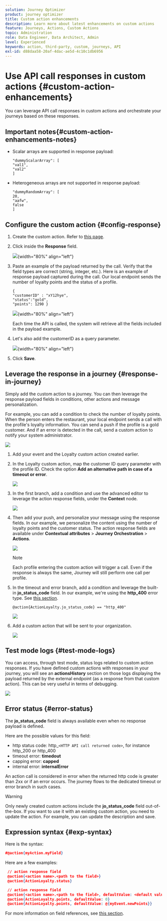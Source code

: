 ```yaml
---
solution: Journey Optimizer
product: journey optimizer
title: Custom action enhancements
description: Learn more about latest enhancements on custom actions
feature: Journeys, Actions, Custom Actions
topic: Administration
role: Data Engineer, Data Architect, Admin
level: Experienced
keywords: action, third-party, custom, journeys, API
exl-id: d88daa58-20af-4dac-ae5d-4c10c1db6956
---
```

# Use API call responses in custom actions {#custom-action-enhancements}

You can leverage API call responses in custom actions and orchestrate your journeys based on these responses.

<!--
You can now leverage API call responses in custom actions and orchestrate your journeys based on these responses.

This capability was previously only available when using data sources. You can now use it with custom actions. 
-->

## Important notes{#custom-action-enhancements-notes}

<!--
* Custom actions should only be used with private or internal endpoints, and used with an appropriate capping or throttling limit. See [this page](../configuration/external-systems.md). 
-->

* Scalar arrays are supported in response payload:

    ```
    "dummyScalarArray": [
    "val1",
    "val2"
    ]
    ```

* Heterogeneous arrays are not supported in response payload:

    ```
    "dummyRandomArray": [
    20,
    "aafw",
    false
    ]
    ```

<!--
## Best practices{#custom-action-enhancements-best-practices}

A capping limit of 5000 calls/s is defined for all custom actions. This limit has been set based on customers usage, to protect external endpoints targeted by custom actions. You need to take this into account in your audience-based journeys by defining an appropriate reading rate (5000 profiles/s when custom actions are used). If needed, you can override this setting by defining a greater capping or throttling limit through our Capping/Throttling APIs. See [this page](../configuration/external-systems.md).

You should not target public endpoints with custom actions for various reasons:

* Without proper capping or throttling, there is a risk of sending too many calls to a public endpoint that may not support such volume.
* Profile data can be sent through custom actions, so targeting a public endpoint could lead to inadvertently sharing personal information externally.
* You have no control on the data being returned by public endpoints. If an endpoint changes its API or starts sending incorrect information, those will be made available in communications sent, with potential negative impacts.
-->

<!--
## Define the custom action {#define-custom-action}

When defining the custom action, two enhancements have been made available: the addition of the GET method and the new payload response field. The other options and parameters are unchanged. See [this page](../action/about-custom-action-configuration.md).

### Endpoint configuration {#endpoint-configuration}

The **URL configuration** section has been renamed **Endpoint configuration**.

In the **Method** drop-down, you can now select **GET**.

![](assets/action-response1.png){width="70%" align="left"}

### Payloads {#payloads-new}

The **Action parameters** section has been renamed **Payloads**. Two fields are available:

* The **Request** field: this field is only available for POST and PUT calling methods.
* The **Response** field: this is the new capability. This field as available for all calling methods.

>[!NOTE]
> 
>Both these fields are optional.

![](assets/action-response2.png){width="70%" align="left"}
-->

## Configure the custom action {#config-response}

1. Create the custom action. Refer to [this page](../action/about-custom-action-configuration.md).

1. Click inside the **Response** field. 

    ![](assets/action-response2.png){width="80%" align="left"}

1. Paste an example of the payload returned by the call. Verify that the field types are correct (string, integer, etc.). Here is an example of response payload captured during the call. Our local endpoint sends the number of loyalty points and the status of a profile. 

    ```
    {
    "customerID" : "xY12hye",    
    "status":"gold",
    "points": 1290 }
    ```

    ![](assets/action-response4.png){width="80%" align="left"}

    Each time the API is called, the system will retrieve all the fields included in the payload example.

1. Let's also add the customerID as a query parameter.

    ![](assets/action-response9.png){width="80%" align="left"}

1. Click **Save**.

## Leverage the response in a journey {#response-in-journey}

Simply add the custom action to a journey. You can then leverage the response payload fields in conditions, other actions and message personalization.

For example, you can add a condition to check the number of loyalty points. When the person enters the restaurant, your local endpoint sends a call with the profile's loyalty information. You can send a push if the profile is a gold customer. And if an error is detected in the call, send a custom action to notify your system administrator.

![](assets/action-response5.png)

1. Add your event and the Loyalty custom action created earlier. 

1. In the Loyalty custom action, map the customer ID query parameter with the profile ID. Check the option **Add an alternative path in case of a timeout or error**.

    ![](assets/action-response10.png)

1. In the first branch, add a condition and use the advanced editor to leverage the action response fields, under the **Context** node.

    ![](assets/action-response6.png)

1. Then add your push, and personalize your message using the response fields. In our example, we personalize the content using the number of loyalty points and the customer status. The action response fields are available under **Contextual attributes** > **Journey Orchestration** > **Actions**.

    ![](assets/action-response8.png)

    >[!NOTE]
    >
    >Each profile entering the custom action will trigger a call. Even if the response is always the same, Journey will still perform one call per profile.

1. In the timeout and error branch, add a condition and leverage the built-in **jo_status_code** field. In our example, we're using the 
**http_400** error type. See [this section](#error-status).

    ```
    @action{ActionLoyalty.jo_status_code} == "http_400"
    ```

    ![](assets/action-response7.png)

1. Add a custom action that will be sent to your organization.

    ![](assets/action-response11.png)

## Test mode logs {#test-mode-logs}

You can access, through test mode, status logs related to custom action responses. If you have defined custom actions with responses in your journey, you will see an **actionsHistory** section on those logs displaying the payload returned by the external endpoint (as a response from that custom action). This can be very useful in terms of debugging.

![](assets/action-response12.png)

## Error status {#error-status}

The **jo_status_code** field is always available even when no response payload is defined.

Here are the possible values for this field: 

* http status code: http_`<HTTP API call returned code>`, for instance http_200 or http_400
* timeout error: **timedout**
* capping error: **capped**
* internal error: **internalError**

An action call is considered in error when the returned http code is greater than 2xx or if an error occurs. The journey flows to the dedicated timeout or error branch in such cases.

>[!WARNING]
>
>Only newly created custom actions include the **jo_status_code** field out-of-the-box. If you want to use it with an existing custom action, you need to update the action. For example, you can update the description and save.

## Expression syntax {#exp-syntax}

Here is the syntax:

```json
#@action{myAction.myField} 
```

Here are a few examples:

```json
 // action response field
 @action{<action name>.<path to the field>}
 @action{ActionLoyalty.status}
```

```json
 // action response field
 @action{<action name>.<path to the field>, defaultValue: <default value expression>}
 @action{ActionLoyalty.points, defaultValue: 0}
 @action{ActionLoyalty.points, defaultValue: @{myEvent.newPoints}}
```

For more information on field references, see [this section](../building-journeys/expression/field-references.md).
